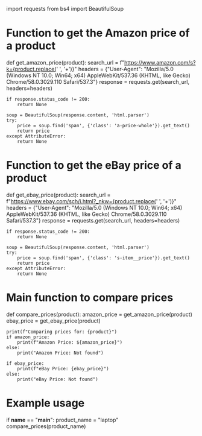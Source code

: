 
import requests
from bs4 import BeautifulSoup

# Function to get the Amazon price of a product
def get_amazon_price(product):
    search_url = f"https://www.amazon.com/s?k={product.replace(' ', '+')}"
    headers = {"User-Agent": "Mozilla/5.0 (Windows NT 10.0; Win64; x64) AppleWebKit/537.36 (KHTML, like Gecko) Chrome/58.0.3029.110 Safari/537.3"}
    response = requests.get(search_url, headers=headers)

    if response.status_code != 200:
        return None
    
    soup = BeautifulSoup(response.content, 'html.parser')
    try:
        price = soup.find('span', {'class': 'a-price-whole'}).get_text()
        return price
    except AttributeError:
        return None

# Function to get the eBay price of a product
def get_ebay_price(product):
    search_url = f"https://www.ebay.com/sch/i.html?_nkw={product.replace(' ', '+')}"
    headers = {"User-Agent": "Mozilla/5.0 (Windows NT 10.0; Win64; x64) AppleWebKit/537.36 (KHTML, like Gecko) Chrome/58.0.3029.110 Safari/537.3"}
    response = requests.get(search_url, headers=headers)

    if response.status_code != 200:
        return None

    soup = BeautifulSoup(response.content, 'html.parser')
    try:
        price = soup.find('span', {'class': 's-item__price'}).get_text()
        return price
    except AttributeError:
        return None

# Main function to compare prices
def compare_prices(product):
    amazon_price = get_amazon_price(product)
    ebay_price = get_ebay_price(product)

    print(f"Comparing prices for: {product}")
    if amazon_price:
        print(f"Amazon Price: ${amazon_price}")
    else:
        print("Amazon Price: Not found")

    if ebay_price:
        print(f"eBay Price: {ebay_price}")
    else:
        print("eBay Price: Not found")

# Example usage
if __name__ == "__main__":
    product_name = "laptop"
    compare_prices(product_name)
